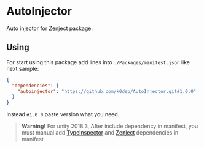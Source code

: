 # AutoInjector
Auto injector for Zenject package.  

## Using
For start using this package add lines into `./Packages/manifest.json` like next sample:  
```json
{
  "dependencies": {
    "autoinjector": "https://github.com/k0dep/AutoInjector.git#1.0.0"
  }
}
```
Instead `#1.0.0` paste version what you need.

> **Warning!** For unity 2018.3, After include dependency in manifest,
> you must manual add [TypeInspector](https://github.com/k0dep/type-inspector) and [Zenject](https://github.com/k0dep/Zenject) dependencies in manifest